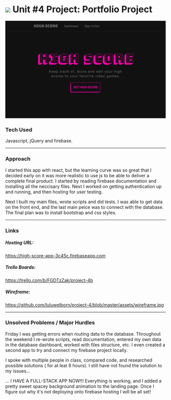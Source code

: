# ![](https://ga-dash.s3.amazonaws.com/production/assets/logo-9f88ae6c9c3871690e33280fcf557f33.png) Unit #4 Project: Portfolio Project

![alt tag](https://github.com/luluwelborn/project-4/blob/master/assets/Screen-Shot-of-App.png)

### Tech Used

Javascript, jQuery and firebase.

---

### Approach

I started this app with react, but the learning curve was so great that I decided early on it was more realistic to use js to be able to deliver a complete final product. I started by reading firebase documentation and installing all the neccisary files. Next I worked on getting authentication up and running, and then hosting for user testing.

Next I built my main files, wrote scripts and did tests. I was able to get data on the front end, and the last main peice was to connect with the database. The final plan was to install bootstrap and css styles.

---

### Links

##### Hosting URL:
https://high-score-app-3c45c.firebaseapp.com

##### Trello Boards:
https://trello.com/b/FGDTzZak/project-4b

##### Wireframe:
https://github.com/luluwelborn/project-4/blob/master/assets/wireframe.jpg

---

### Unsolved Problems / Major Hurdles

Friday I was getting errors when routing data to the database. Throughout the weekend I re-wrote scripts, read documentation, entered my own data in the database dashboard, worked with files structure, etc. I even created a second app to try and connect my firebase project locally.

I spoke with multiple people in class, compared code, and researched possible solutions ( for at leat 8 hours). I still have not found the solution to my issues...

... I HAVE A FULL-STACK APP NOW!!! Everything is working, and I added a pretty sweet spacey background animation to the landing page. Once I figure out why it's not deploying onto firebase hosting I will be all set!





